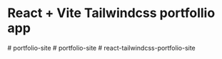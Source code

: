 # React + Vite Tailwindcss portfollio app

#   p o r t f o l i o - s i t e  
 #   p o r t f o l i o - s i t e  
 #   r e a c t - t a i l w i n d c s s - p o r t f o l i o - s i t e  
 